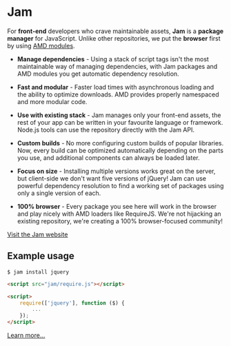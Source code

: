 # Jam

For **front-end** developers who crave maintainable assets,
**Jam** is a **package manager** for JavaScript.
Unlike other repositories, we put the **browser** first by using
[AMD modules](http://requirejs.org/docs/whyamd.html).


* **Manage dependencies** - Using a stack of script tags isn't the most maintainable way of managing dependencies, with Jam packages and AMD modules you get automatic dependency resolution.

* **Fast and modular** - Faster load times with asynchronous loading and the ability to optimize downloads. AMD provides properly namespaced and more modular code.

* **Use with existing stack** - Jam manages only your front-end assets, the rest of your app can be written in your favourite language or framework. Node.js tools can use the repository directly with the Jam API.

* **Custom builds** - No more configuring custom builds of popular libraries. Now, every build can be optimized automatically depending on the parts you use, and additional components can always be loaded later.

* **Focus on size** - Installing multiple versions works great on the server, but client-side we don't want five versions of jQuery! Jam can use powerful dependency resolution to find a working set of packages using only a single version of each.

* **100% browser** - Every package you see here will work in the browser and play nicely with AMD loaders like RequireJS. We're not hijacking an existing repository, we're creating a 100% browser-focused community!


[Visit the Jam website](http://groundcomputing.co.uk/code/jam)


## Example usage

    $ jam install jquery


```html
<script src="jam/require.js"></script>

<script>
    require(['jquery'], function ($) {
        ...
    });
</script>
```

[Learn more...](http://groundcomputing.co.uk/code/jam)
